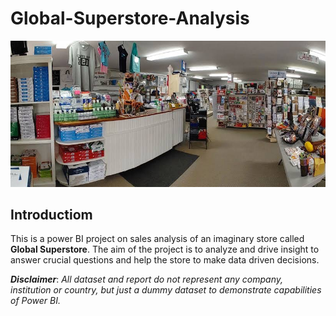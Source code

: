 # Global-Superstore-Analysis

![](Intro_image.jpg)

## Introductiom

This is a power BI project on sales analysis of an imaginary store called **Global Superstore**.
The aim of the project is to analyze and drive insight to answer crucial questions and help the store to make data driven decisions.

**_Disclaimer_**: _All dataset and report do not represent any company, institution or country, but just a dummy dataset to demonstrate capabilities of Power BI._
